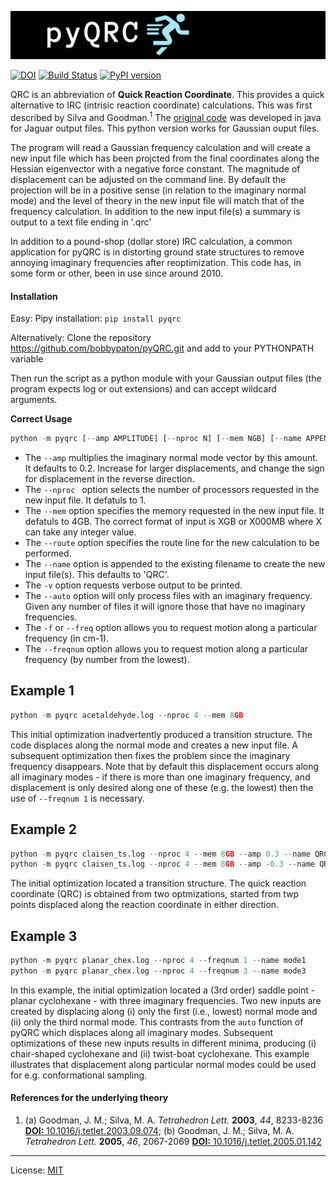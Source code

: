 ![pyQRC](pyQRC_banner.png)

[![DOI](https://zenodo.org/badge/138228684.svg)](https://zenodo.org/badge/latestdoi/138228684)
[![Build Status](https://app.travis-ci.com/bobbypaton/pyQRC.svg?branch=master)](https://travis-ci.com/github/bobbypaton/pyQRC)
[![PyPI version](https://badge.fury.io/py/pyqrc.svg)](https://badge.fury.io/py/pyqrc)

QRC is an abbreviation of **Quick Reaction Coordinate**. This provides a quick alternative to IRC (intrisic reaction coordinate) calculations. This was first described by Silva and Goodman.<sup>1</sup> The [original code](http://www-jmg.ch.cam.ac.uk/software/QRC/) was developed in java for Jaguar output files. This python version works for Gaussian ouput files.

The program will read a Gaussian frequency calculation and will create a new input file which has been projcted from the final coordinates along the Hessian eigenvector with a negative force constant. The magnitude of displacement can be adjusted on the command line. By default the projection will be in a positive sense (in relation to the imaginary normal mode) and the level of theory in the new input file will match that of the frequency calculation. In addition to the new input file(s) a summary is output to a text file ending in '.qrc'

In addition to a pound-shop (dollar store) IRC calculation, a common application for pyQRC is in distorting ground state structures to remove annoying imaginary frequencies after reoptimization. This code has, in some form or other, been in use since around 2010.

#### Installation
Easy:
Pipy installation: `pip install pyqrc`

Alternatively: Clone the repository https://github.com/bobbypaton/pyQRC.git and add to your PYTHONPATH variable

Then run the script as a python module with your Gaussian output files (the program expects log or out extensions) and can accept wildcard arguments.

**Correct Usage**

```python
python -m pyqrc [--amp AMPLITUDE] [--nproc N] [--mem NGB] [--name APPEND] [--route 'B3LYP/6-31G*'] [-v] [--auto] [--freqnum INT] <gaussian_output_file(s)>
```

*	The `--amp` multiplies the imaginary normal mode vector by this amount. It defaults to 0.2. Increase for larger displacements, and change the sign for displacement in the reverse direction.
*	The `--nproc ` option selects the number of processors requested in the new input file. It defatuls to 1.
*	The `--mem` option specifies the memory requested in the new input file. It defatuls to 4GB. The correct format of input is XGB or X000MB where X can take any integer value.
*	The `--route` option specifies the route line for the new calculation to be performed.
*	The `--name` option is appended to the existing filename to create the new input file(s). This defaults to 'QRC'.
*	The `-v` option requests verbose output to be printed.
*	The `--auto` option will only process files with an imaginary frequency. Given any number of files it will ignore those that have no imaginary frequencies.
* The `-f` or `--freq` option allows you to request motion along a particular frequency (in cm-1).
* The `--freqnum` option allows you to request motion along a particular frequency (by number from the lowest).

## Example 1

```python
python -m pyqrc acetaldehyde.log --nproc 4 --mem 8GB
```

This initial optimization inadvertently produced a transition structure. The code displaces along the normal mode and creates a new input file. A subsequent optimization then fixes the problem since the imaginary frequency disappears. Note that by default this displacement occurs along all imaginary modes - if there is more than one imaginary frequency, and displacement is only desired along one of these (e.g. the lowest) then the use of `--freqnum 1` is necessary.


## Example 2

```python
python -m pyqrc claisen_ts.log --nproc 4 --mem 8GB --amp 0.3 --name QRCF
python -m pyqrc claisen_ts.log --nproc 4 --mem 8GB --amp -0.3 --name QRCR
```

The initial optimization located a transition structure. The quick reaction coordinate (QRC) is obtained from two optmizations, started from twp points displaced along the reaction coordinate in either direction.


## Example 3

```python
python -m pyqrc planar_chex.log --nproc 4 --freqnum 1 --name mode1
python -m pyqrc planar_chex.log --nproc 4 --freqnum 3 --name mode3
```

In this example, the initial optimization located a (3rd order) saddle point - planar cyclohexane - with three imaginary frequencies. Two new inputs are created by displacing along (i) only the first (i.e., lowest) normal mode and (ii) only the third normal mode. This contrasts from the `auto` function of pyQRC which displaces along all imaginary modes. Subsequent optimizations of these new inputs results in different minima, producing (i) chair-shaped cyclohexane and (ii) twist-boat cyclohexane. This example illustrates that displacement along particular normal modes could be used for e.g. conformational sampling.


#### References for the underlying theory
1. (a) Goodman, J. M.; Silva, M. A. *Tetrahedron Lett.* **2003**, *44*, 8233-8236 [**DOI:** 10.1016/j.tetlet.2003.09.074](http://dx.doi.org/10.1016/j.tetlet.2003.09.074); (b) Goodman, J. M.; Silva, M. A. *Tetrahedron Lett.* **2005**, *46*, 2067-2069 [**DOI:** 10.1016/j.tetlet.2005.01.142](http://dx.doi.org/10.1016/j.tetlet.2005.01.142)

---
License: [MIT](https://opensource.org/licenses/MIT)
